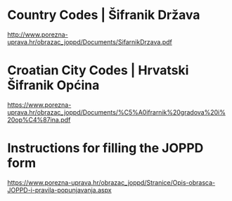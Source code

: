 # Country Codes | Šifranik Država
http://www.porezna-uprava.hr/obrazac_joppd/Documents/SifarnikDrzava.pdf

# Croatian City Codes | Hrvatski Šifranik Općina
https://www.porezna-uprava.hr/obrazac_joppd/Documents/%C5%A0ifrarnik%20gradova%20i%20op%C4%87ina.pdf

# Instructions for filling the JOPPD form
https://www.porezna-uprava.hr/obrazac_joppd/Stranice/Opis-obrasca-JOPPD-i-pravila-popunjavanja.aspx